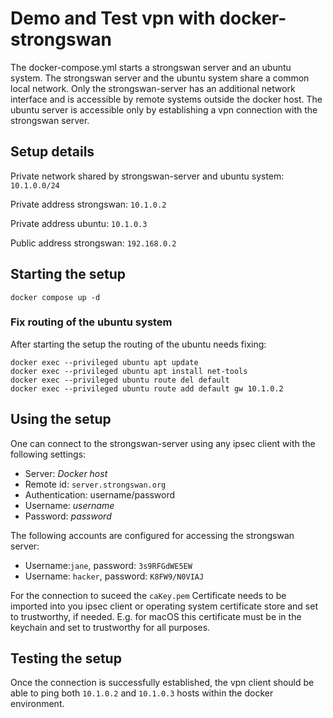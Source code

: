 # Demo and Test vpn with docker-strongswan
The docker-compose.yml starts a strongswan server and an ubuntu system. The strongswan server and the ubuntu system share a common local network. Only the strongswan-server has an additional network interface and is accessible by remote systems outside the docker host. The ubuntu server is accessible only by establishing a vpn connection with the strongswan server.
## Setup details
Private network shared by strongswan-server and ubuntu system:
`10.1.0.0/24`

Private address strongswan:
`10.1.0.2`

Private address ubuntu:
`10.1.0.3`

Public address strongswan: `192.168.0.2`

## Starting the setup
```
docker compose up -d
```
### Fix routing of the ubuntu system
After starting the setup the routing of the ubuntu needs fixing:
```
docker exec --privileged ubuntu apt update
docker exec --privileged ubuntu apt install net-tools
docker exec --privileged ubuntu route del default
docker exec --privileged ubuntu route add default gw 10.1.0.2

```
## Using the setup
One can connect to the strongswan-server using any ipsec client with the following settings:
- Server: _Docker host_
- Remote id: `server.strongswan.org`
- Authentication: username/password
- Username: _username_
- Password: _password_

The following accounts are configured for accessing the strongswan server:
- Username:`jane`, password: `3s9RFGdWE5EW`
- Username: `hacker`, password: `K8FW9/N0VIAJ`

For the connection to suceed the `caKey.pem` Certificate needs to be imported into you ipsec client or operating system certificate store and set to trustworthy, if needed. E.g. for macOS this certificate must be in the keychain and set to trustworthy for all purposes. 

## Testing the setup
Once the connection is successfully established, the vpn client should be able to ping both `10.1.0.2` and `10.1.0.3` hosts within the docker environment.
